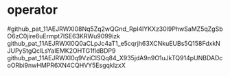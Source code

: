 # operator
#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
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
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
